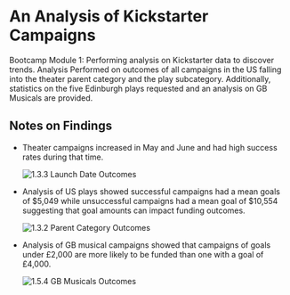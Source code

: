 # An Analysis of Kickstarter Campaigns
Bootcamp Module 1: Performing analysis on Kickstarter data to discover trends.
Analysis Performed on outcomes of all campaigns in the US falling into the theater parent category and the play subcategory.
Additionally, statistics on the five Edinburgh plays requested and an analysis on GB Musicals are provided.

Notes on Findings
---
* Theater campaigns increased in May and June and had high success rates during that time.

   ![1.3.3 Launch Date Outcomes](https://github.com/Halt3187/Kickstarter-analysis/blob/main/1.3.3%20Launch%20Date%20Outcomes.png)

* Analysis of US plays showed successful campaigns had a mean goals of $5,049 while unsuccessful campaigns had a mean goal of $10,554 suggesting that goal amounts can impact funding outcomes.

   ![1.3.2 Parent Category Outcomes](https://github.com/Halt3187/Kickstarter-analysis/blob/main/1.3.2%20Parent%20Category%20Outcomes.png)

* Analysis of GB musical campaigns showed that campaigns of goals under £2,000 are more likely to be funded than one with a goal of £4,000.

   ![1.5.4 GB Musicals Outcomes](https://github.com/Halt3187/Kickstarter-analysis/blob/main/1.5.4%20GB%20Musicals%20Outcomes.png)
